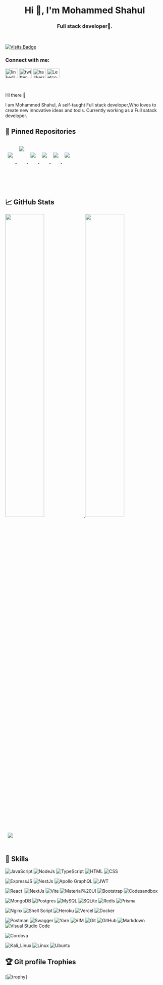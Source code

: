 <h1 align="center" >Hi 👋, I'm Mohammed Shahul</h1>
<h3 align="center">Full stack developer🌟.</h3>
<br> 

[![Visits Badge](https://badges.pufler.dev/visits/mshahulpm/mshahulpm)](https://github.com/mshahulpm)

<h3 align="left">Connect with me:</h3>
<p align="left">
  <a href="https://www.linkedin.com/in/mohammed-shahul-pm-b225b6205/" target="blank"><img align="center"
      src="https://raw.githubusercontent.com/rahuldkjain/github-profile-readme-generator/master/src/images/icons/Social/linked-in-alt.svg"
      alt="linkedIn" height="30" width="40" /></a>
	 <a href="https://twitter.com/mshahul_pm" target="blank"><img align="center"
      src="https://raw.githubusercontent.com/rahuldkjain/github-profile-readme-generator/master/src/images/icons/Social/twitter.svg"
      alt="twitter" height="30" width="40" /></a>
  <a href="https://www.hackerrank.com/mshahulpm" target="blank"><img align="center"
      src="https://raw.githubusercontent.com/rahuldkjain/github-profile-readme-generator/master/src/images/icons/Social/hackerrank.svg"
      alt="hackerrank" height="30" width="40" /></a>
<a href="https://leetcode.com/Mohammed-Shahul-P-M/" target="blank"><img align="center"
      src="https://raw.githubusercontent.com/rahuldkjain/github-profile-readme-generator/master/src/images/icons/Social/leet-code.svg"
      alt="Leetcode" height="30" width="40" /></a>
</p>

<br>

Hi there 👋

I am Mohammed Shahul, A self-taught Full stack developer,Who loves to create new innovative ideas and tools. Currently working as a Full satack developer.

## 📌 Pinned Repositories

<a href="https://github.com/mshahulpm/E-commerce-backend">
  <img align="center" style="margin:1rem 0.5rem;min-height: 60px;max-width:150px;" src="https://github-readme-stats.vercel.app/api/pin/?username=mshahulpm&repo=E-commerce-backend&title_color=ffffff&text_color=c9cacc&icon_color=4AB197&bg_color=1A2B34&height=200&langs_count=5" />
</a>
<a href="https://github.com/mshahulpm/E-commerce-Store">
  <img align="center" style="margin:1rem 0.5rem;min-height: 100px;" src="https://github-readme-stats.vercel.app/api/pin/?username=mshahulpm&repo=E-commerce-Store&title_color=ffffff&text_color=c9cacc&icon_color=4AB197&bg_color=1A2B34" />
</a>
<a href="https://github.com/mshahulpm/E-commerce-admin-panel">
  <img align="center" style="margin:1rem 0.5rem;min-height: 60px;" src="https://github-readme-stats.vercel.app/api/pin/?username=mshahulpm&repo=E-commerce-admin-panel&title_color=ffffff&text_color=c9cacc&icon_color=4AB197&bg_color=1A2B34" />
</a>
<a href="https://github.com/mshahulpm/nodejs-json-to-excel-cli">
  <img align="center" style="margin:1rem 0.5rem;min-height: 60px;" src="https://github-readme-stats.vercel.app/api/pin/?username=mshahulpm&repo=nodejs-json-to-excel-cli&title_color=ffffff&text_color=c9cacc&icon_color=4AB197&bg_color=1A2B34" />
</a>
<a href="https://github.com/mshahulpm/Grocery-delivery-management">
  <img align="center" style="margin:1rem 0.5rem;min-height: 60px;" src="https://github-readme-stats.vercel.app/api/pin/?username=mshahulpm&repo=Grocery-delivery-management&title_color=ffffff&text_color=c9cacc&icon_color=4AB197&bg_color=1A2B34" />
</a>
<a href="https://github.com/mshahulpm/BackendLearning">
  <img align="center" style="margin:1rem 0.5rem;min-height: 60px;" src="https://github-readme-stats.vercel.app/api/pin/?username=mshahulpm&repo=BackendLearning&title_color=ffffff&text_color=c9cacc&icon_color=4AB197&bg_color=1A2B34" />
</a>

<br>
<br>

## &#x1f4c8; GitHub Stats

<p align="left">
  <a href="https://github.com/mshahulpm">
  <img width="49.5%" src="https://github-readme-stats.vercel.app/api?username=mshahulpm&&show_icons=true&count_private=true&title_color=ffffff&text_color=c9cacc&icon_color=4AB097&bg_color=1A2B34" />
    <img width="49.5%" src="https://github-readme-streak-stats.herokuapp.com/?user=mshahulpm&theme=dark&hide_border=true&background=1A2B34" />
  </a>
</p>

<a href="https://github.com/mshahulpm">
  <img align="center" style="margin:0.5rem" src="https://github-readme-stats.vercel.app/api/top-langs/?username=mshahulpm&hide=html,css&title_color=ffffff&text_color=c9cacc&icon_color=4AB197&bg_color=1A2B34&langs_count=10&layout=compact" />
</a>


<br>
<br>

## 💼 Skills


![JavaScript](https://img.shields.io/badge/-JavaScript-05122A?style=flat&logo=javascript)
![NodeJs](https://img.shields.io/badge/Nodejs-05122A?style=flat&logo=Node.js)
![TypeScript](https://img.shields.io/badge/TypeScript-05122A?style=flat&logo=typescript)
![HTML](https://img.shields.io/badge/-HTML-05122A?style=flat&logo=HTML5)
![CSS](https://img.shields.io/badge/-CSS-05122A?style=flat&logo=CSS3&logoColor=1572B6)

![ExpressJS](https://img.shields.io/badge/ExpressJs-05122A?style=flat&logo=Express)
![NestJs](https://img.shields.io/badge/nestjs-05122A?style=flat&logo=nestjs)
![Apollo GraphQL](https://img.shields.io/badge/Apollo%20GraphQL-05122A?style=flat&logo=Apollo%20GraphQL)
![JWT](https://img.shields.io/badge/JWT-05122A?style=flat&logo=JSON%20web%20tokens)

![React](https://img.shields.io/badge/-React-05122A?style=flat&logo=react)&nbsp;
![NextJs](https://img.shields.io/badge/Next%20Js-05122A?style=flat&logo=nextdotjs)
![Vite](https://img.shields.io/badge/Vite-05122A?style=flat&logo=vite)
![Material%20UI](https://img.shields.io/badge/Material%20UI-05122A?style=flat&logo=mui)
![Bootstrap](https://img.shields.io/badge/Bootstrap-05122A?style=flat&logo=bootstrap)
![Codesandbox](https://img.shields.io/badge/Codesandbox-05122A?style=flat&logo=codesandbox)

![MongoDB](https://img.shields.io/badge/MongoDB-05122A?style=flat&logo=MongoDb&)
![Postgres](https://img.shields.io/badge/PostgreSQL-05122A?style=flat&logo=postgresql)
![MySQL](https://img.shields.io/badge/MySQL-05122A?style=flat&logo=MySQL)
![SQLite](https://img.shields.io/badge/SQLite-05122A?style=flat&logo=sqlite)
![Redis](https://img.shields.io/badge/redis-05122A?style=flat&logo=redis)
![Prisma](https://img.shields.io/badge/Prisma-05122A?style=flat&logo=Prisma)

![Nginx](https://img.shields.io/badge/Nginx-05122A?style=flat&logo=nginx)
![Shell Script](https://img.shields.io/badge/Shell_Script-05122A?style=flat&logo=gnu-bash)
![Heroku](https://img.shields.io/badge/Heroku-05122A?style=flat&logo=heroku)
![Vercel](https://img.shields.io/badge/Vercel-05122A?style=flat&logo=vercel)
![Docker](https://img.shields.io/badge/Docker-05122A?style=flat&logo=docker)

![Postman](https://img.shields.io/badge/Postman-05122A?style=flat&logo=Postman)
![Swagger](https://img.shields.io/badge/Swagger-05122A?style=flat&logo=Swagger)
![Yarn](https://img.shields.io/badge/Yarn-05122A?style=flat&logo=yarn)
![VIM](https://img.shields.io/badge/VIM-05122A?style=flat&logo=vim)
![Git](https://img.shields.io/badge/-Git-05122A?style=flat&logo=git)
![GitHub](https://img.shields.io/badge/-GitHub-05122A?style=flat&logo=github)
![Markdown](https://img.shields.io/badge/-Markdown-05122A?style=flat&logo=markdown)
![Visual Studio Code](https://img.shields.io/badge/-Visual%20Studio%20Code-05122A?style=flat&logo=visual-studio-code&logoColor=007ACC)

![Cordova](https://img.shields.io/badge/Cordova-05122A?style=flat&logo=cordova)

![Kali_Linux](https://img.shields.io/badge/Kali_Linux-05122A?style=flat&logo=kali-linux)
![Linux](https://img.shields.io/badge/Linux-05122A?style=flat&logo=linux)
![Ubuntu](https://img.shields.io/badge/Ubuntu-05122A?style=flat&logo=ubuntu)


## :trophy: Git profile Trophies
 
[![trophy](https://github-profile-trophy.vercel.app/?username=mshahulpm&theme=darkhub)]


<br>
